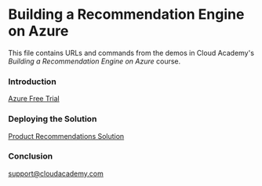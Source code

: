 # Building a Recommendation Engine on Azure
This file contains URLs and commands from the demos in Cloud Academy's _Building a Recommendation Engine on Azure_ course.  

### Introduction
[Azure Free Trial](https://azure.microsoft.com/free)  

### Deploying the Solution
[Product Recommendations Solution](https://github.com/Microsoft/Product-Recommendations)

### Conclusion
support@cloudacademy.com
